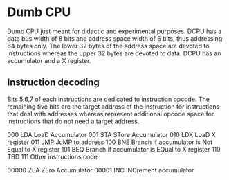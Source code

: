 # Dumb CPU #

Dumb CPU just meant for didactic and experimental purposes.
DCPU has a data bus width of 8 bits and address space width of 6 bits, thus addressing 64 bytes only.
The lower 32 bytes of the address space are devoted to instructions whereas the upper 32 bytes are devoted to data.
DCPU has an accumulator and a X register.


## Instruction decoding ##
Bits 5,6,7 of each instructions are dedicated to instruction opcode. The remaining five bits are the target address of the
instruction for instructions that deal with addresses whereas represent additional opcode space for instructions that do not
need a target address.

000   LDA   LoaD Accumulator
001   STA   STore Accumulator
010   LDX   LoaD X register
011   JMP   JuMP to address
100   BNE   Branch if accumulator is Not Equal to X register
101   BEQ   Branch if accumulator is EQual to X register
110   TBD
111   Other instructions code

00000   ZEA   ZEro Accumulator
00001   INC   INCrement accumulator
